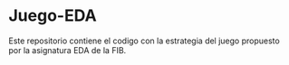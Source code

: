 # Juego-EDA
Este repositorio contiene el codigo con la estrategia del juego propuesto por la asignatura EDA de la FIB.
